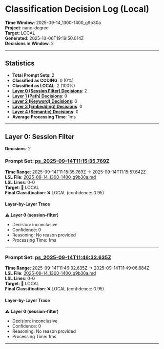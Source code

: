 # Classification Decision Log (Local)

**Time Window**: 2025-09-14_1300-1400_g9b30a<br>
**Project**: nano-degree<br>
**Target**: LOCAL<br>
**Generated**: 2025-10-06T19:19:50.014Z<br>
**Decisions in Window**: 2

---

## Statistics

- **Total Prompt Sets**: 2
- **Classified as CODING**: 0 (0%)
- **Classified as LOCAL**: 2 (100%)
- **[Layer 0 (Session Filter) Decisions](#layer-0-session-filter)**: 2
- **[Layer 1 (Path) Decisions](#layer-1-path)**: 0
- **[Layer 2 (Keyword) Decisions](#layer-2-keyword)**: 0
- **[Layer 3 (Embedding) Decisions](#layer-3-embedding)**: 0
- **[Layer 4 (Semantic) Decisions](#layer-4-semantic)**: 0
- **Average Processing Time**: 1ms

---

## Layer 0: Session Filter

**Decisions**: 2

### Prompt Set: [ps_2025-09-14T11:15:35.769Z](../../history/2025-09-14_1300-1400_g9b30a.md#ps_2025-09-14T11:15:35.769Z)

**Time Range**: 2025-09-14T11:15:35.769Z → 2025-09-14T11:15:57.642Z<br>
**LSL File**: [2025-09-14_1300-1400_g9b30a.md](../../history/2025-09-14_1300-1400_g9b30a.md#ps_2025-09-14T11:15:35.769Z)<br>
**LSL Lines**: 0-0<br>
**Target**: 📍 LOCAL<br>
**Final Classification**: ❌ LOCAL (confidence: 0.95)

#### Layer-by-Layer Trace

⚠️ **Layer 0 (session-filter)**
- Decision: inconclusive
- Confidence: 0
- Reasoning: No reason provided
- Processing Time: 1ms

---

### Prompt Set: [ps_2025-09-14T11:46:32.635Z](../../history/2025-09-14_1300-1400_g9b30a.md#ps_2025-09-14T11:46:32.635Z)

**Time Range**: 2025-09-14T11:46:32.635Z → 2025-09-14T11:49:06.884Z<br>
**LSL File**: [2025-09-14_1300-1400_g9b30a.md](../../history/2025-09-14_1300-1400_g9b30a.md#ps_2025-09-14T11:46:32.635Z)<br>
**LSL Lines**: 0-0<br>
**Target**: 📍 LOCAL<br>
**Final Classification**: ❌ LOCAL (confidence: 0.95)

#### Layer-by-Layer Trace

⚠️ **Layer 0 (session-filter)**
- Decision: inconclusive
- Confidence: 0
- Reasoning: No reason provided
- Processing Time: 1ms

---

